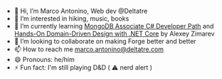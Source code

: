- 👋 Hi, I’m Marco Antonino, Web dev @Deltatre
- 👀 I’m interested in hiking, music, books
- 🌱 I’m currently learning [MongoDB Associate C# Developer Path]([url](https://learn.mongodb.com/pages/mongodb-c-sharp-developer-path)) and [Hands-On Domain-Driven Design with .NET Core]([url](https://www.packtpub.com/product/hands-on-domain-driven-design-with-net-core/9781788834094?_gl=1*l7lfmh*_gcl_au*MTU1NDkwOTAwLjE3MDc0Nzg1MTc.*_ga*MTU0MDY0NTAyMi4xNzA3NDc4NTE4*_ga_Q4R8G7SJDK*MTcwNzQ3ODUxNy4xLjEuMTcwNzQ3ODU2Mi4xNS4wLjA.)) by Alexey Zimarev
- 💞️ I’m looking to collaborate on making Forge better and better
- 📫 How to reach me marco.antonino@deltatre.com
- 😄 Pronouns: he/him
- ⚡ Fun fact: I'm still playing D&D ( ⚠️ nerd alert )

<!---
marco-antonino-deltatre/marco-antonino-deltatre is a ✨ special ✨ repository because its `README.md` (this file) appears on your GitHub profile.
You can click the Preview link to take a look at your changes.
--->
